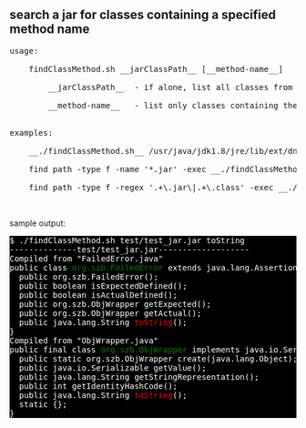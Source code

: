 ## search a jar for classes containing a specified method name

<pre>
usage:<br/>
    findClassMethod.sh __jarClassPath__ [__method-name__]<br/>
        __jarClassPath__  - if alone, list all classes from the jar/class<br/>
        __method-name__   - list only classes containing the method-name<br/>

examples:<br/>
    __./findClassMethod.sh__ /usr/java/jdk1.8/jre/lib/ext/dnsns.jar lookupAllHostAddr<br/>
    find path -type f -name '*.jar' -exec __./findClassMethod.sh__ {} methodXY \;<br/>
    find path -type f -regex '.+\.jar\|.+\.class' -exec __./findClassMethod.sh__ {} methodXY \;<br/>

</pre>

sample output:
<style>
 #pr {background-color:black; color:white;}
 #cl {color:green;}
 #mt {color:red}
</style>
		
<pre id="pr">
$ ./findClassMethod.sh test/test_jar.jar toString
--------------test/test_jar.jar-------------------
Compiled from "FailedError.java"
public class <span id="cl">org.szb.FailedError</span> extends java.lang.AssertionError {
  public org.szb.FailedError();
  public boolean isExpectedDefined();
  public boolean isActualDefined();
  public org.szb.ObjWrapper getExpected();
  public org.szb.ObjWrapper getActual();
  public java.lang.String <span id="mt">toString</span>();
}
Compiled from "ObjWrapper.java"
public final class <span style="color:green">org.szb.ObjWrapper</span> implements java.io.Serializable {
  public static org.szb.ObjWrapper create(java.lang.Object);
  public java.io.Serializable getValue();
  public java.lang.String getStringRepresentation();
  public int getIdentityHashCode();
  public java.lang.String <span id="mt">toString</span>();
  static {};
}
</pre>
